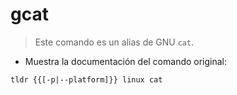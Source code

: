# gcat

> Este comando es un alias de GNU `cat`.

- Muestra la documentación del comando original:

`tldr {{[-p|--platform]}} linux cat`
